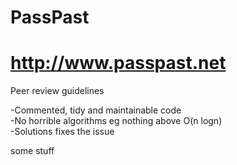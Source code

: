 # PassPast  
# http://www.passpast.net


Peer review guidelines


-Commented, tidy and maintainable code  
-No horrible algorithms eg nothing above O(n logn)   
-Solutions fixes the issue  




some stuff
